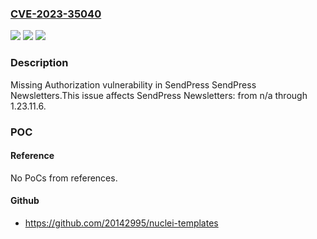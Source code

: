### [CVE-2023-35040](https://cve.mitre.org/cgi-bin/cvename.cgi?name=CVE-2023-35040)
![](https://img.shields.io/static/v1?label=Product&message=SendPress%20Newsletters&color=blue)
![](https://img.shields.io/static/v1?label=Version&message=n%2Fa%3C%3D%201.23.11.6%20&color=brighgreen)
![](https://img.shields.io/static/v1?label=Vulnerability&message=CWE-862%20Missing%20Authorization&color=brighgreen)

### Description

Missing Authorization vulnerability in SendPress SendPress Newsletters.This issue affects SendPress Newsletters: from n/a through 1.23.11.6.

### POC

#### Reference
No PoCs from references.

#### Github
- https://github.com/20142995/nuclei-templates

